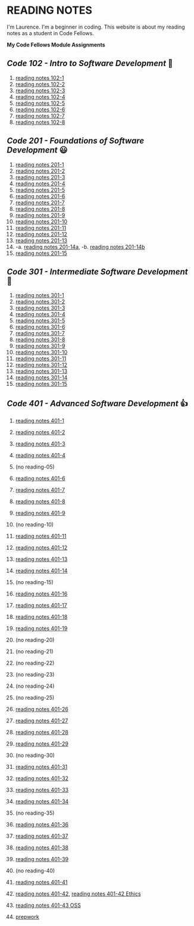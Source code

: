 # **READING NOTES**

I'm Laurence. I'm a beginner in coding.  This website is about my reading notes as a student in Code Fellows.

**My Code Fellows Module Assignments**

## **_Code 102 - Intro to Software Development_** :running:

1. [reading notes 102-1](102/reading-notes-102-1.md)
2. [reading notes 102-2](102/reading-notes-102-2.md)
3. [reading notes 102-3](102/reading-notes-102-3.md)
4. [reading notes 102-4](102/reading-notes-102-4.md)
5. [reading notes 102-5](102/reading-notes-102-5.md)
6. [reading notes 102-6](102/reading-notes-102-6.md)
7. [reading notes 102-7](102/reading-notes-102-7.md)
8. [reading notes 102-8](102/reading-notes-102-8.md)

## **_Code 201 - Foundations of Software Development_** :smiley:

1. [reading notes 201-1](201/class-01.md)
2. [reading notes 201-2](201/class-02.md)
3. [reading notes 201-3](201/class-03.md)
4. [reading notes 201-4](201/class-04.md)
5. [reading notes 201-5](201/class-05.md)
6. [reading notes 201-6](201/class-06.md)
7. [reading notes 201-7](201/class-07.md)
8. [reading notes 201-8](201/class-08.md)
9. [reading notes 201-9](201/class-09.md)
10. [reading notes 201-10](201/class-10.md)
11. [reading notes 201-11](201/class-11.md)
12. [reading notes 201-12](201/class-12.md)
13. [reading notes 201-13](201/class-13.md)
14. -a. [reading notes 201-14a](201/class-14a.md), -b. [reading notes 201-14b](201/class-14b.md)
15. [reading notes 201-15](201/class-15.md)

## **_Code 301 - Intermediate Software Development_** :hear_no_evil:

1. [reading notes 301-1](301/reading-01.md)
2. [reading notes 301-2](301/reading-02.md)
3. [reading notes 301-3](301/reading-03.md)
4. [reading notes 301-4](301/reading-04.md)
5. [reading notes 301-5](301/reading-05.md)
6. [reading notes 301-6](301/reading-06.md)
7. [reading notes 301-7](301/reading-07.md)
8. [reading notes 301-8](301/reading-08.md)
9. [reading notes 301-9](301/reading-09.md)
10. [reading notes 301-10](301/reading-10.md)
11. [reading notes 301-11](301/reading-11.md)
12. [reading notes 301-12](301/reading-12.md)
13. [reading notes 301-13](301/reading-13.md)
14. [reading notes 301-14](301/reading-14.md)
15. [reading notes 301-15](301/reading-15.md)

## **_Code 401 - Advanced Software Development_** :+1:

1. [reading notes 401-1](401/reading-01.md)
2. [reading notes 401-2](401/reading-02.md)
3. [reading notes 401-3](401/reading-03.md)
4. [reading notes 401-4](401/reading-04.md)
5. (no reading-05)
6. [reading notes 401-6](401/reading-06.md)
7. [reading notes 401-7](401/reading-07.md)
8. [reading notes 401-8](401/reading-08.md)
9. [reading notes 401-9](401/reading-09.md)
10. (no reading-10)
11. [reading notes 401-11](401/reading-11.md)
12. [reading notes 401-12](401/reading-12.md)
13. [reading notes 401-13](401/reading-13.md)
14. [reading notes 401-14](401/reading-14.md)
15. (no reading-15)
16. [reading notes 401-16](401/reading-16.md)
17. [reading notes 401-17](401/reading-17.md)
18. [reading notes 401-18](401/reading-18.md)
19. [reading notes 401-19](401/reading-19.md)
20. (no reading-20)
21. (no reading-21)
22. (no reading-22)
23. (no reading-23)
24. (no reading-24)
25. (no reading-25)
26. [reading notes 401-26](401/reading-26.md)
27. [reading notes 401-27](401/reading-27.md)
28. [reading notes 401-28](401/reading-28.md)
29. [reading notes 401-29](401/reading-29.md)
30. (no reading-30)
31. [reading notes 401-31](401/reading-31.md)
32. [reading notes 401-32](401/reading-32.md)
33. [reading notes 401-33](401/reading-33.md)
34. [reading notes 401-34](401/reading-34.md)
35. (no reading-35)
36. [reading notes 401-36](401/reading-36.md)
37. [reading notes 401-37](401/reading-37.md)
38. [reading notes 401-38](401/reading-38.md)
39. [reading notes 401-39](401/reading-39.md)
40. (no reading-40)
41. [reading notes 401-41](401/reading-41.md)
42. [reading notes 401-42](401/reading-42.md), [reading notes 401-42 Ethics](401/reading-42-ethics.md)
43. [reading notes 401-43 OSS](401/reading-43-oss.md)

16. [prepwork](401/prepwork.md)